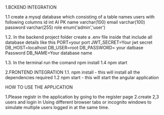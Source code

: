 1.BCKEND INTEGRATION

1.1 create a mysql database which consisting of a table names users with following columns id int AI PK name varchar(100) email varchar(100) password varchar(255) role enum('admin','user')

1.2. In the backend project folder create a .env file inside that include all database details like this PORT=your port JWT_SECRET=Your jwt secret DB_HOST=localhost DB_USER=root DB_PASSWORD= your datbase Password DB_NAME=Your database name

1.3. In the terminal run the comand npm install
1.4 npm start

2.FRONTEND INTEGRATION
1.1. npm install - this will install all the dependencies required
1.2 npm start - this will start the angular application

HOW TO USE THE APPLICATION

1.Please registr in the application by going to the register page
2.create 2,3 users and login in Using different browser tabs or incognito windows to simulate multiple users logged in at the same time.
